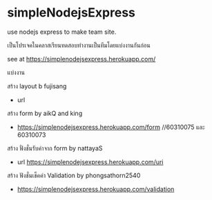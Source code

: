 # simpleNodejsExpress

use nodejs express to make team site.

เป็นโปรเจคในคลาสเรียนทดสอบทำงานเป็นทีมโดยแบ่งงานกันก่อน

see at https://simplenodejsexpress.herokuapp.com/

แบ่งงาน

สร้าง layout b fujisang 
 - url 
 
สร้าง form by aikQ and king
 - https://simplenodejsexpress.herokuapp.com/form   //60310075 และ 60310073
 
สร้าง ฟั่งชั่นรับค่าจาก form by nattayaS
 - url https://simplenodejsexpress.herokuapp.com/uri
 
สร้าง ฟังชั่นเช็คค่า Validation by phongsathorn2540
 - https://simplenodejsexpress.herokuapp.com/validation
